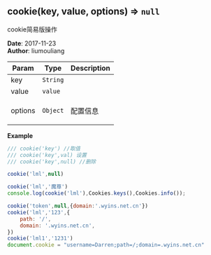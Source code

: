 ## cookie(key, value, options) ⇒ <code>null</code>
<p>cookie简易版操作</p>

**Date**: 2017-11-23  
**Author**: liumouliang  

| Param | Type | Description |
| --- | --- | --- |
| key | <code>String</code> |  |
| value | <code>value</code> |  |
| options | <code>Object</code> | <p>配置信息</p> |

**Example**  
```javascript
/// cookie('key') //取值
/// cookie('key',val) 设置
/// cookie('key',null) //删除

cookie('lml',null)

cookie('lml','魔尊')
console.log(cookie('lml'),Cookies.keys(),Cookies.info());

cookie('token',null,{domain:'.wyins.net.cn'})
cookie('lml','123',{
	path: '/',
	domain: '.wyins.net.cn',
})
cookie('lml1','1231')
document.cookie = "username=Darren;path=/;domain=.wyins.net.cn"
```
